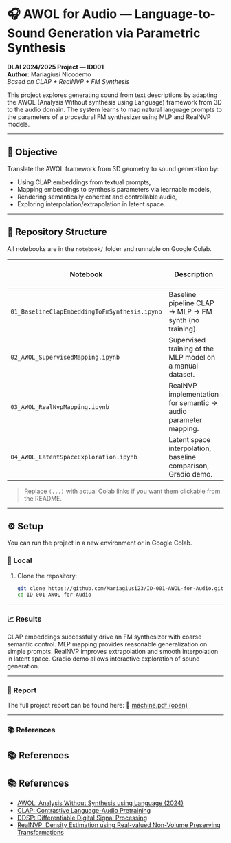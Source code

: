 # 🎧 AWOL for Audio — Language-to-Sound Generation via Parametric Synthesis

**DLAI 2024/2025 Project — ID001**  
**Author**: Mariagiusi Nicodemo  
*Based on CLAP + RealNVP + FM Synthesis*

This project explores generating sound from text descriptions by adapting the AWOL (Analysis Without synthesis using Language) framework from 3D to the audio domain. The system learns to map natural language prompts to the parameters of a procedural FM synthesizer using MLP and RealNVP models.

---

## 🎯 Objective

Translate the AWOL framework from 3D geometry to sound generation by:

- Using CLAP embeddings from textual prompts,  
- Mapping embeddings to synthesis parameters via learnable models,  
- Rendering semantically coherent and controllable audio,  
- Exploring interpolation/extrapolation in latent space.

---

## 🧱 Repository Structure

All notebooks are in the `notebook/` folder and runnable on Google Colab.

| Notebook                                  | Description                                                                | Open in Colab |
|------------------------------------------|----------------------------------------------------------------------------|----------------|
| `01_BaselineClapEmbeddingToFmSynthesis.ipynb` | Baseline pipeline CLAP → MLP → FM synth (no training).                    | [▶️ Open](...) |
| `02_AWOL_SupervisedMapping.ipynb`        | Supervised training of the MLP model on a manual dataset.                 | [▶️ Open](...) |
| `03_AWOL_RealNvpMapping.ipynb`           | RealNVP implementation for semantic → audio parameter mapping.           | [▶️ Open](...) |
| `04_AWOL_LatentSpaceExploration.ipynb`   | Latent space interpolation, baseline comparison, Gradio demo.            | [▶️ Open](...) |

> Replace `(...)` with actual Colab links if you want them clickable from the README.

---

## ⚙️ Setup

You can run the project in a new environment or in Google Colab.

### 🔧 Local

1. Clone the repository:
   ```bash
   git clone https://github.com/Mariagiusi23/ID-001-AWOL-for-Audio.git
   cd ID-001-AWOL-for-Audio
   
---

### 📈 Results

CLAP embeddings successfully drive an FM synthesizer with coarse semantic control.
MLP mapping provides reasonable generalization on simple prompts.
RealNVP improves extrapolation and smooth interpolation in latent space.
Gradio demo allows interactive exploration of sound generation.

---

### 📄 Report

The full project report can be found here:
📘 [machine.pdf (open)](https://github.com/Mariagiusi23/ID-001-AWOL-for-Audio/raw/main/report/Machine.pdf)


---

### 📚 References

## 📚 References

## 📚 References

- [AWOL: Analysis Without Synthesis using Language (2024)](https://arxiv.org/abs/2404.03042)  
- [CLAP: Contrastive Language-Audio Pretraining](https://github.com/LAION-AI/CLAP)  
- [DDSP: Differentiable Digital Signal Processing](https://magenta.tensorflow.org/ddsp)  
- [RealNVP: Density Estimation using Real-valued Non-Volume Preserving Transformations](https://arxiv.org/abs/1605.08803)  






